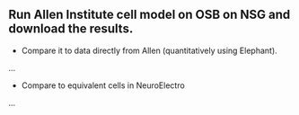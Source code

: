 ## Run Allen Institute cell model on OSB on NSG and download the results. 

- Compare it to data directly from Allen (quantitatively using Elephant). 

...

- Compare to equivalent cells in NeuroElectro

...
